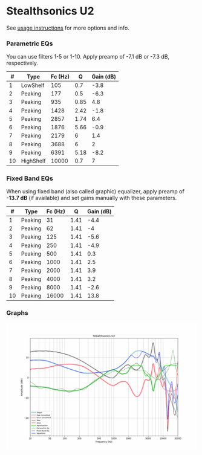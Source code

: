 # Stealthsonics U2
See [usage instructions](https://github.com/jaakkopasanen/AutoEq#usage) for more options and info.

### Parametric EQs
You can use filters 1-5 or 1-10. Apply preamp of -7.1 dB or -7.3 dB, respectively.

|   # | Type      |   Fc (Hz) |    Q |   Gain (dB) |
|-----|-----------|-----------|------|-------------|
|   1 | LowShelf  |       105 | 0.7  |        -3.8 |
|   2 | Peaking   |       177 | 0.5  |        -6.3 |
|   3 | Peaking   |       935 | 0.85 |         4.8 |
|   4 | Peaking   |      1428 | 2.42 |        -1.8 |
|   5 | Peaking   |      2857 | 1.74 |         6.4 |
|   6 | Peaking   |      1876 | 5.66 |        -0.9 |
|   7 | Peaking   |      2179 | 6    |         1.4 |
|   8 | Peaking   |      3688 | 6    |         2   |
|   9 | Peaking   |      6391 | 5.18 |        -8.2 |
|  10 | HighShelf |     10000 | 0.7  |         7   |

### Fixed Band EQs
When using fixed band (also called graphic) equalizer, apply preamp of **-13.7 dB** (if available) and set gains manually with these parameters.

|   # | Type    |   Fc (Hz) |    Q |   Gain (dB) |
|-----|---------|-----------|------|-------------|
|   1 | Peaking |        31 | 1.41 |        -4.4 |
|   2 | Peaking |        62 | 1.41 |        -4   |
|   3 | Peaking |       125 | 1.41 |        -5.6 |
|   4 | Peaking |       250 | 1.41 |        -4.9 |
|   5 | Peaking |       500 | 1.41 |         0.3 |
|   6 | Peaking |      1000 | 1.41 |         2.5 |
|   7 | Peaking |      2000 | 1.41 |         3.9 |
|   8 | Peaking |      4000 | 1.41 |         3.2 |
|   9 | Peaking |      8000 | 1.41 |        -2.6 |
|  10 | Peaking |     16000 | 1.41 |        13.8 |

### Graphs
![](./Stealthsonics%20U2.png)
